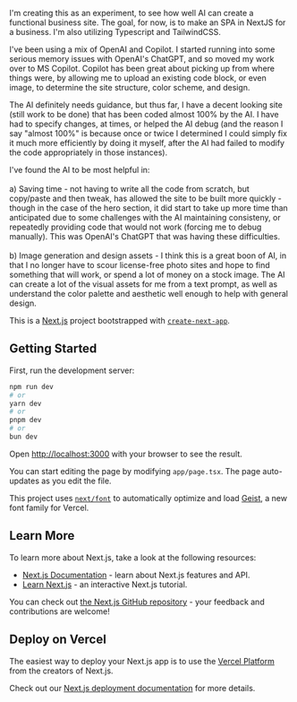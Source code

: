 I'm creating this as an experiment, to see how well AI can create a functional business site.  The goal, for now, is to make an SPA in NextJS for a business.  I'm also utilizing Typescript and TailwindCSS.

I've been using a mix of OpenAI and Copilot.  I started running into some serious memory issues with OpenAI's ChatGPT, and so moved my work over to MS Copilot.  Copilot has been great about picking up from where things were, by allowing me to upload an existing code block, or even image, to determine the site structure, color scheme, and design.  

The AI definitely needs guidance, but thus far, I have a decent looking site (still work to be done) that has been coded almost 100% by the AI.  I have had to specify changes, at times, or helped the AI debug (and the reason I say "almost 100%" is because once or twice I determined I could simply fix it much more efficiently by doing it myself, after the AI had failed to modify the code appropriately in those instances).  

I've found the AI to be most helpful in: <br><br>
  a) Saving time - not having to write all the code from scratch, but copy/paste and then tweak, has allowed the site to be built more quickly - though in the case of the hero section, it did start to take up more time than anticipated due to some challenges with the AI maintaining consisteny, or repeatedly providing code that would not work (forcing me to debug manually).  This was OpenAI's ChatGPT that was having these difficulties. <br><br>
  b) Image generation and design assets - I think this is a great boon of AI, in that I no longer have to scour license-free photo sites and hope to find something that will work, or spend a lot of money on a stock image.  The AI can create a lot of the visual assets for me from a text prompt, as well as understand the color palette and aesthetic well enough to help with general design.  

This is a [Next.js](https://nextjs.org) project bootstrapped with [`create-next-app`](https://nextjs.org/docs/app/api-reference/cli/create-next-app).

## Getting Started

First, run the development server:

```bash
npm run dev
# or
yarn dev
# or
pnpm dev
# or
bun dev
```

Open [http://localhost:3000](http://localhost:3000) with your browser to see the result.

You can start editing the page by modifying `app/page.tsx`. The page auto-updates as you edit the file.

This project uses [`next/font`](https://nextjs.org/docs/app/building-your-application/optimizing/fonts) to automatically optimize and load [Geist](https://vercel.com/font), a new font family for Vercel.

## Learn More

To learn more about Next.js, take a look at the following resources:

- [Next.js Documentation](https://nextjs.org/docs) - learn about Next.js features and API.
- [Learn Next.js](https://nextjs.org/learn) - an interactive Next.js tutorial.

You can check out [the Next.js GitHub repository](https://github.com/vercel/next.js) - your feedback and contributions are welcome!

## Deploy on Vercel

The easiest way to deploy your Next.js app is to use the [Vercel Platform](https://vercel.com/new?utm_medium=default-template&filter=next.js&utm_source=create-next-app&utm_campaign=create-next-app-readme) from the creators of Next.js.

Check out our [Next.js deployment documentation](https://nextjs.org/docs/app/building-your-application/deploying) for more details.
